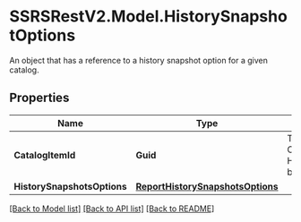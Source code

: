 # SSRSRestV2.Model.HistorySnapshotOptions
An object that has a reference to a history snapshot option for a given catalog.

## Properties

Name | Type | Description | Notes
------------ | ------------- | ------------- | -------------
**CatalogItemId** | **Guid** | The Id of the CatalogItem that this HistorySnapshotOptions belongs to. | [optional] 
**HistorySnapshotsOptions** | [**ReportHistorySnapshotsOptions**](ReportHistorySnapshotsOptions.md) |  | [optional] 

[[Back to Model list]](../../README.md#documentation-for-models) [[Back to API list]](../../README.md#documentation-for-api-endpoints) [[Back to README]](../../README.md)

